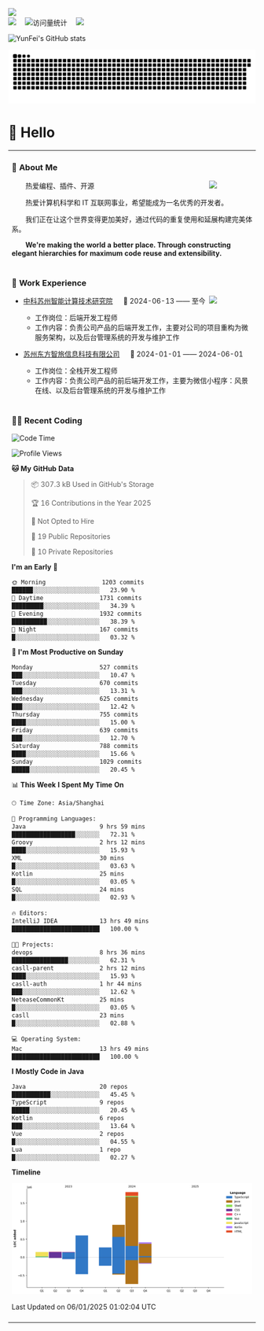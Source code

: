   <!-- dynamic typing effect 动态打字效果 -->
  <div>
    <a href="http://yunfei.plus">
      <img src="https://readme-typing-svg.demolab.com?font=Fira+Code&pause=1000&width=435&lines=console.log(%22Hello%2C%20World%22);祝您今天愉快!&center=true&size=27" />
    </a>
  </div>

  <div>
    <a href="http://yunfei.plus/"><img src="https://img.shields.io/badge/Website-博客-8c36db" /></a>&emsp;
    <!-- visitor -->
    <img src="https://komarev.com/ghpvc/?username=yunfeidog&label=Views&color=orange&style=flat" alt="访问量统计" />&emsp;
    <!-- wakatime -->    
    <a href="https://wakatime.com/@yunfeidog"><img src="https://wakatime.com/badge/user/42d0678c-368b-448b-9a77-5d21c5b55352.svg" /></a>
  </div>

![YunFei's GitHub stats](https://github-readme-stats.vercel.app/api?username=yunfeidog)

![snake](./dist/github-contribution-grid-snake.svg)

#  🙋 Hello

<table>


<tr><td>

### 🤺 About Me

<img align="right" width="88" src="https://cdn.jsdelivr.net/gh/yunfeidog/yunfeidog/assets/images/jobs.png" />

<p>&emsp;&emsp;热爱编程、插件、开源</p>
<p>&emsp;&emsp;热爱计算机科学和 IT 互联网事业，希望能成为一名优秀的开发者。</p>
<p>&emsp;&emsp;我们正在让这个世界变得更加美好，通过代码的重复使用和延展构建完美体系。</p>
<p>&emsp;&emsp;<strong>We're making the world a better place. Through constructing elegant hierarchies for maximum code reuse and extensibility.</strong></p>

</td></tr> 

<tr><td>

### 🏢 Work Experience

<img align="right" width="88" src="https://cdn.jsdelivr.net/gh/yunfeidog/yunfeidog/assets/images/yuanze.png" />

- [中科苏州智能计算技术研究院](http://iict.ac.cn/sy) &emsp; 📌 2024-06-13 —— 至今

  - 工作岗位：后端开发工程师
  - 工作内容：负责公司产品的后端开发工作，主要对公司的项目重构为微服务架构，以及后台管理系统的开发与维护工作

- [苏州东方智旅信息科技有限公司](http://www.leyoobao.com/) &emsp; 📌 2024-01-01 —— 2024-06-01

    - 工作岗位：全栈开发工程师
    - 工作内容：负责公司产品的前后端开发工作，主要为微信小程序：风景在线、以及后台管理系统的开发与维护工作


</td></tr>

<tr><td>

### 👩‍💻 Recent Coding
<!--START_SECTION:waka-->
![Code Time](http://img.shields.io/badge/Code%20Time-2%2C228%20hrs%2020%20mins-blue)

![Profile Views](http://img.shields.io/badge/Profile%20Views-0-blue)

**🐱 My GitHub Data** 

> 📦 307.3 kB Used in GitHub's Storage 
 > 
> 🏆 16 Contributions in the Year 2025
 > 
> 🚫 Not Opted to Hire
 > 
> 📜 19 Public Repositories 
 > 
> 🔑 10 Private Repositories 
 > 
**I'm an Early 🐤** 

```text
🌞 Morning                1203 commits        ██████░░░░░░░░░░░░░░░░░░░   23.90 % 
🌆 Daytime                1731 commits        █████████░░░░░░░░░░░░░░░░   34.39 % 
🌃 Evening                1932 commits        ██████████░░░░░░░░░░░░░░░   38.39 % 
🌙 Night                  167 commits         █░░░░░░░░░░░░░░░░░░░░░░░░   03.32 % 
```
📅 **I'm Most Productive on Sunday** 

```text
Monday                   527 commits         ███░░░░░░░░░░░░░░░░░░░░░░   10.47 % 
Tuesday                  670 commits         ███░░░░░░░░░░░░░░░░░░░░░░   13.31 % 
Wednesday                625 commits         ███░░░░░░░░░░░░░░░░░░░░░░   12.42 % 
Thursday                 755 commits         ████░░░░░░░░░░░░░░░░░░░░░   15.00 % 
Friday                   639 commits         ███░░░░░░░░░░░░░░░░░░░░░░   12.70 % 
Saturday                 788 commits         ████░░░░░░░░░░░░░░░░░░░░░   15.66 % 
Sunday                   1029 commits        █████░░░░░░░░░░░░░░░░░░░░   20.45 % 
```


📊 **This Week I Spent My Time On** 

```text
🕑︎ Time Zone: Asia/Shanghai

💬 Programming Languages: 
Java                     9 hrs 59 mins       ██████████████████░░░░░░░   72.31 % 
Groovy                   2 hrs 12 mins       ████░░░░░░░░░░░░░░░░░░░░░   15.93 % 
XML                      30 mins             █░░░░░░░░░░░░░░░░░░░░░░░░   03.63 % 
Kotlin                   25 mins             █░░░░░░░░░░░░░░░░░░░░░░░░   03.05 % 
SQL                      24 mins             █░░░░░░░░░░░░░░░░░░░░░░░░   02.93 % 

🔥 Editors: 
IntelliJ IDEA            13 hrs 49 mins      █████████████████████████   100.00 % 

🐱‍💻 Projects: 
devops                   8 hrs 36 mins       ████████████████░░░░░░░░░   62.31 % 
casll-parent             2 hrs 12 mins       ████░░░░░░░░░░░░░░░░░░░░░   15.93 % 
casll-auth               1 hr 44 mins        ███░░░░░░░░░░░░░░░░░░░░░░   12.62 % 
NeteaseCommonKt          25 mins             █░░░░░░░░░░░░░░░░░░░░░░░░   03.05 % 
casll                    23 mins             █░░░░░░░░░░░░░░░░░░░░░░░░   02.88 % 

💻 Operating System: 
Mac                      13 hrs 49 mins      █████████████████████████   100.00 % 
```

**I Mostly Code in Java** 

```text
Java                     20 repos            ███████████░░░░░░░░░░░░░░   45.45 % 
TypeScript               9 repos             █████░░░░░░░░░░░░░░░░░░░░   20.45 % 
Kotlin                   6 repos             ███░░░░░░░░░░░░░░░░░░░░░░   13.64 % 
Vue                      2 repos             █░░░░░░░░░░░░░░░░░░░░░░░░   04.55 % 
Lua                      1 repo              █░░░░░░░░░░░░░░░░░░░░░░░░   02.27 % 
```



**Timeline**

![Lines of Code chart](https://raw.githubusercontent.com/yunfeidog/yunfeidog/main/assets/bar_graph.png)


 Last Updated on 06/01/2025 01:02:04 UTC
<!--END_SECTION:waka-->

</td></tr>




<tr><td>

